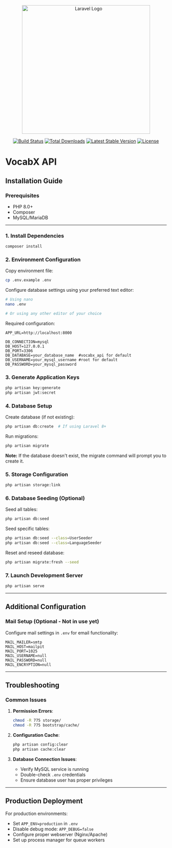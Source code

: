 <p align="center"><a href="https://laravel.com" target="_blank"><img src="https://raw.githubusercontent.com/laravel/art/master/logo-lockup/5%20SVG/2%20CMYK/1%20Full%20Color/laravel-logolockup-cmyk-red.svg" width="400" alt="Laravel Logo"></a></p>

<p align="center">
<a href="https://github.com/laravel/framework/actions"><img src="https://github.com/laravel/framework/workflows/tests/badge.svg" alt="Build Status"></a>
<a href="https://packagist.org/packages/laravel/framework"><img src="https://img.shields.io/packagist/dt/laravel/framework" alt="Total Downloads"></a>
<a href="https://packagist.org/packages/laravel/framework"><img src="https://img.shields.io/packagist/v/laravel/framework" alt="Latest Stable Version"></a>
<a href="https://packagist.org/packages/laravel/framework"><img src="https://img.shields.io/packagist/l/laravel/framework" alt="License"></a>
</p>

# VocabX API

## Installation Guide

### Prerequisites
- PHP 8.0+
- Composer
- MySQL/MariaDB

---

### 1. Install Dependencies
```bash
composer install
```

### 2. Environment Configuration
Copy environment file:
```bash
cp .env.example .env
```

Configure database settings using your preferred text editor:
```bash
# Using nano
nano .env

# Or using any other editor of your choice
```

Required configuration:
```env
APP_URL=http://localhost:8000

DB_CONNECTION=mysql
DB_HOST=127.0.0.1
DB_PORT=3306
DB_DATABASE=your_database_name  #vocabx_api for default
DB_USERNAME=your_mysql_username #root for default
DB_PASSWORD=your_mysql_password
```

### 3. Generate Application Keys
```bash
php artisan key:generate
php artisan jwt:secret
```

### 4. Database Setup
Create database (if not existing):
```bash
php artisan db:create  # If using Laravel 8+
```

Run migrations:
```bash
php artisan migrate
```

**Note:** If the database doesn't exist, the migrate command will prompt you to create it.

### 5. Storage Configuration
```bash
php artisan storage:link
```

### 6. Database Seeding (Optional)
Seed all tables:
```bash
php artisan db:seed
```

Seed specific tables:
```bash
php artisan db:seed --class=UserSeeder
php artisan db:seed --class=LanguageSeeder
```

Reset and reseed database:
```bash
php artisan migrate:fresh --seed
```

### 7. Launch Development Server
```bash
php artisan serve
```

---

## Additional Configuration

### Mail Setup (Optional - Not in use yet)
Configure mail settings in `.env` for email functionality:
```env
MAIL_MAILER=smtp
MAIL_HOST=mailpit
MAIL_PORT=1025
MAIL_USERNAME=null
MAIL_PASSWORD=null
MAIL_ENCRYPTION=null
```

---

## Troubleshooting

### Common Issues
1. **Permission Errors**:
   ```bash
   chmod -R 775 storage/
   chmod -R 775 bootstrap/cache/
   ```

2. **Configuration Cache**:
   ```bash
   php artisan config:clear
   php artisan cache:clear
   ```

3. **Database Connection Issues**:
   - Verify MySQL service is running
   - Double-check `.env` credentials
   - Ensure database user has proper privileges

---

## Production Deployment
For production environments:
- Set `APP_ENV=production` in `.env`
- Disable debug mode: `APP_DEBUG=false`
- Configure proper webserver (Nginx/Apache)
- Set up process manager for queue workers